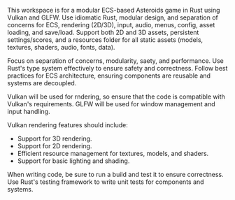<!-- Use this file to provide workspace-specific custom instructions to Copilot. For more details, visit https://code.visualstudio.com/docs/copilot/copilot-customization#_use-a-githubcopilotinstructionsmd-file -->

This workspace is for a modular ECS-based Asteroids game in Rust using Vulkan and GLFW. Use idiomatic Rust, modular design, and separation of concerns for ECS, rendering (2D/3D), input, audio, menus, config, asset loading, and save/load. Support both 2D and 3D assets, persistent settings/scores, and a resources folder for all static assets (models, textures, shaders, audio, fonts, data).

Focus on separation of concerns, modularity, saety, and performance. Use Rust's type system effectively to ensure safety and correctness. Follow best practices for ECS architecture, ensuring components are reusable and systems are decoupled.

Vulkan will be used for rndering, so ensure that the code is compatible with Vulkan's requirements. GLFW will be used for window management and input handling.

Vulkan rendering features should include:
- Support for 3D rendering.
- Support for 2D rendering.
- Efficient resource management for textures, models, and shaders.
- Support for basic lighting and shading.


When writing code, be sure to run a build and test it to ensure correctness. Use Rust's testing framework to write unit tests for components and systems.